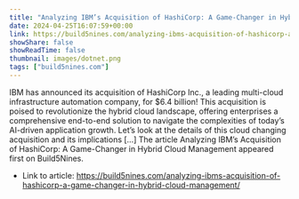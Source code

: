 ```yaml
---
title: "Analyzing IBM’s Acquisition of HashiCorp: A Game-Changer in Hybrid Cloud Management"
date: 2024-04-25T16:07:59+00:00
link: https://build5nines.com/analyzing-ibms-acquisition-of-hashicorp-a-game-changer-in-hybrid-cloud-management/
showShare: false
showReadTime: false
thumbnail: images/dotnet.png
tags: ["build5nines.com"]
---
```

IBM has announced its acquisition of HashiCorp Inc., a leading multi-cloud infrastructure automation company, for $6.4 billion! This acquisition is poised to revolutionize the hybrid cloud landscape, offering enterprises a comprehensive end-to-end solution to navigate the complexities of today’s AI-driven application growth. Let’s look at the details of this cloud changing acquisition and its implications […]
The article Analyzing IBM’s Acquisition of HashiCorp: A Game-Changer in Hybrid Cloud Management appeared first on Build5Nines.

- Link to article: https://build5nines.com/analyzing-ibms-acquisition-of-hashicorp-a-game-changer-in-hybrid-cloud-management/